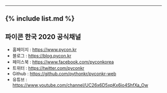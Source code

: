 -----
{% include list.md %}
-----
## 파이콘 한국 2020 공식채널
- 홈페이지 : https://www.pycon.kr
- 블로그 : https://blog.pycon.kr
- 페이스북 : https://www.facebook.com/pyconkorea
- 트위터 : https://twitter.com/pyconkr
- Github : https://github.com/pythonkr/pyconkr-web
- 유튜브 : https://www.youtube.com/channel/UC26x6D5xpKx6io4ShfXa_Ow
